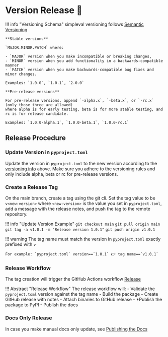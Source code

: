 # Version Release 🚀

!!! info "Versioning Schema"
    simpleval versioning follows [Semantic Versioning](https://semver.org/).

    **Stable versions**

    `MAJOR.MINOR.PATCH` where:
    
    - `MAJOR` version when you make incompatible or breaking changes,
    - `MINOR` version when you add functionality in a backwards-compatible manner
    - `PATCH` version when you make backwards-compatible bug fixes and minor changes.

    Examples: `1.0.0`, `1.0.1`, `2.0.0`

    **Pre-release versions**

    For pre-release versions, append `-alpha.x`, `-beta.x`, or `-rc.x` (only those three are allowed)
    where alpha is for early testing, beta is for more stable testing, and rc is for release candidate.

    Examples: `1.0.0-alpha.1`, `1.0.0-beta.1`, `1.0.0-rc.1`

## Release Procedure

### Update Version in `pyproject.toml`

Update the version in `pyproject.toml` to the new version according to the [versioning info](#versioning-info) above. Make sure you adhere to the versioning rules and only include alpha, beta or rc for pre-release versions.

### Create a Release Tag
On the main branch, create a tag using the git cli. Set the tag value to be `v<new-version>` where `<new-version>` is the value you set in `pyproject.toml`, add a message with the release notes, and push the tag to the remote repository.

!!! info "Update Version Example"
        `git checkout main`
        `git pull origin main`
        `git tag -a v1.0.1 -m "Release version 1.0.1"`
        `git push origin v1.0.1`

!!! warning
    The tag name must match the version in `pyproject.toml` exactly prefixed with `v`

    For example: `pyproject.toml` version==`1.0.1` 👉 tag name==`v1.0.1`

### Release Workflow

The tag creation will trigger the GitHub Actions workflow [Release](https://github.com/cyberark/simple-llm-eval/actions/workflows/ci.yml)


!!! Abstract "Release Workflow"
    The release workflow will:
    - Validate the `pyproject.toml` version against the tag name
    - Build the package
    - Create GitHub release with notes
    - Attach binaries to GitHub release
    - *Publish the package to PyPI
    - Publish the docs

### Docs Only Release
In case you make manual docs only update, see [Publishing the Docs](../developers/dev-notes.md/#publishing-the-docs)

<br>

